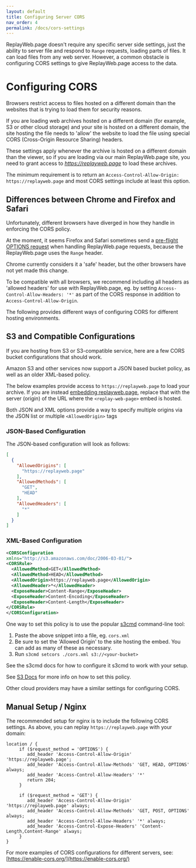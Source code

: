 ```yaml
---
layout: default
title: Configuring Server CORS
nav_order: 4
permalink: /docs/cors-settings
---
```


ReplayWeb.page doesn't require any specific server side settings, just the ability to server file and respond to `Range` requests,
loading parts of files. It can load files from any web server. However, a common obstacle is configuring CORS settings to give
ReplayWeb.page access to the data.

# Configuring CORS

Browsers restrict access to files hosted on a different domain than the websites that is trying to load them for security reasons.

If you are loading web archives hosted on a different domain (for example, S3 or other cloud storage) and your site is hosted on a different domain,
the site hosting the file needs to 'allow' the website to load the file using special CORS (Cross-Origin Resource Sharing) headers.

These settings apply whenever the archive is hosted on a different domain than the viewer, so if you are loading via our main ReplayWeb.page site, you need to grant access to *https://replayweb.page* to load these archives.

The minimum requirement is to return an `Access-Control-Allow-Origin: https://replayweb.page` and most CORS settings include at least this option.

## Differences between Chrome and Firefox and Safari

Unfortunately, different browsers have diverged in how they handle in enforcing the CORS policy.

At the moment, it seems Firefox and Safari sometimes send a [pre-flight OPTIONS request](https://developer.mozilla.org/en-US/docs/Glossary/Preflight_request) when handling ReplayWeb.page requests, because the ReplayWeb.page uses the `Range` header.

Chrome currently considers it a 'safe' header, but the other browsers have not yet made this change.

To be compatible with all browsers, we recommend including all headers as 'allowed headers' for use with ReplayWeb.page, eg.
by setting `Access-Control-Allow-Headers: '*'` as part of the CORS response in addition to `Access-Control-Allow-Origin`.

The following provides different ways of configuring CORS for different hosting environments.


## S3 and Compatible Configurations

If you are hosting from S3 or S3-compatible service, here are a few CORS bucket configurations that should work.

Amazon S3 and other services now support a JSON based bucket policy, as well as an older XML-based policy.

The below examples provide access to `https://replayweb.page` to load your archive.
If you are instead [embedding replayweb.page](./embedding), replace that with the server (origin) of the URL where the `<replay-web-page>` embed is hosted.

Both JSON and XML options provide a way to specify multiple origins via the JSON list or multiple `<AllowedOrigin>` tags

### JSON-Based Configuration

The JSON-based configuration will look as follows:

```json
[
  {
    "AllowedOrigins": [
      "https://replayweb.page"
    ],
    "AllowedMethods": [
      "GET",
      "HEAD"
    ],
    "AllowedHeaders": [
      "*"
    ]
  }
]
```

### XML-Based Configuration


```xml
<CORSConfiguration
xmlns="http://s3.amazonaws.com/doc/2006-03-01/">
<CORSRule>
  <AllowedMethod>GET</AllowedMethod>
  <AllowedMethod>HEAD</AllowedMethod>
  <AllowedOrigin>https://replayweb.page</AllowedOrigin>
  <AllowedHeader>*</AllowedHeader>
  <ExposeHeader>Content-Range</ExposeHeader>
  <ExposeHeader>Content-Encoding</ExposeHeader>
  <ExposeHeader>Content-Length</ExposeHeader>
</CORSRule>
</CORSConfiguration>
```

One way to set this policy is to use the popular [s3cmd](https://s3tools.org/usage) command-line tool:

1) Paste the above snippet into a file, eg. `cors.xml`
2) Be sure to set the 'Allowed Origin' to the site hosting the embed. You can add as many of these as necessary.
3) Run `s3cmd setcors ./cors.xml s3://<your-bucket>`

See the s3cmd docs for how to configure it s3cmd to work with your setup.

See [S3 Docs](https://docs.aws.amazon.com/AmazonS3/latest/userguide/ManageCorsUsing.html) for more info on how to set this policy.

Other cloud providers may have a similar settings for configuring CORS.

## Manual Setup / Nginx

The recommended setup for nginx is to include the following CORS settings.
As above, you can replay `https://replayweb.page` with your domain:

```nginx
location / {
     if ($request_method = 'OPTIONS') {
        add_header 'Access-Control-Allow-Origin' 'https://replayweb.page';
        add_header 'Access-Control-Allow-Methods' 'GET, HEAD, OPTIONS' always;
        add_header 'Access-Control-Allow-Headers' '*'
        return 204;
     }

     if ($request_method = 'GET') {
        add_header 'Access-Control-Allow-Origin' 'https://replayweb.page' always;
        add_header 'Access-Control-Allow-Methods' 'GET, POST, OPTIONS' always;
        add_header 'Access-Control-Allow-Headers' '*' always;
        add_header 'Access-Control-Expose-Headers' 'Content-Length,Content-Range' always;
     }
}
```

For more examples of CORS configurations for different servers, see: [https://enable-cors.org/](https://enable-cors.org/)



